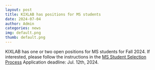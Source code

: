 ```yaml
---
layout: post
title: KIXLAB has positions for MS students
date: 2024-07-04
author: Admin
categories: news
img: default.png
thumb: default.png
---
```


KIXLAB has one or two open positions for MS students for Fall 2024. If interested, please follow the instructions in the <a href="https://juhokim.com/students.html#ms_process">MS Student Selection Process</a> Application deadline: Jul. 12th, 2024.